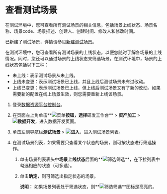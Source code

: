 # 查看测试场景

在测试环境中，您可查看所有测试场景的相关信息，包括场景上线状态、场景名称、场景code、场景描述、创建人、创建时间、修改人和修改时间。

已新建了测试场景，详情请参见[新建测试场景](/cn.zh-CN/用户指南/数据开发/测试场景/新建测试场景.md)。

在测试环境中，您可查看所有测试场景的上线状态，以便您随时了解各场景的上线情况。同时，您还可以通过场景的上线状态来筛选场景。在测试环境中，场景的上线状态包括以下三种：

-   未上线：表示测试场景从未上线。
-   上线未变更：表示测试场景已上线，并且上线后测试场景未有过改动。
-   上线已变更：表示测试场景已上线，但上线后测试场景又有了新的改动。如果需要新的配置在线上场景生效，则您需要重新上线该场景。

1.  登录[数据资源平台控制台](https://dataq.console.aliyun.com)。

2.  在页面左上角单击**![菜单](https://static-aliyun-doc.oss-accelerate.aliyuncs.com/assets/img/zh-CN/6504337061/p188771.png)**按钮，选择**研发工作台** \> **资产加工** \> **![数据开发](https://static-aliyun-doc.oss-accelerate.aliyuncs.com/assets/img/zh-CN/2524223261/p282097.png)**，进入数据开发页面。

3.  单击左侧导航栏**测试场景** \> **![进入](https://static-aliyun-doc.oss-accelerate.aliyuncs.com/assets/img/zh-CN/6504337061/p188815.png)**，进入测试场景列表。

4.  在测试场景列表，如果需要只查看某个状态的场景，则可按状态进行筛选操作。

    1.  单击场景列表表头中**场景上线状态**后面的**![筛选](https://static-aliyun-doc.oss-accelerate.aliyuncs.com/assets/img/zh-CN/0398133261/p282516.png)筛选**，在下拉列表中勾选相应的状态（可多选）。

    2.  单击**确定**，则可筛选出指定状态的场景。

        **说明：** 如果场景列表处于筛选状态，则**![筛选](https://static-aliyun-doc.oss-accelerate.aliyuncs.com/assets/img/zh-CN/0398133261/p282516.png)筛选**图标是高亮的。


